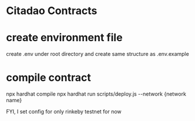 Citadao Contracts
=================

# create environment file
create .env under root directory and create same structure as .env.example

# compile contract
npx hardhat compile
npx hardhat run scripts/deploy.js --network {network name}


FYI, I set config for only rinkeby testnet for now